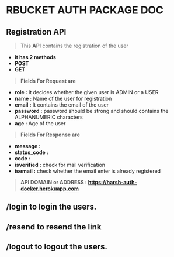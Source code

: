 # RBUCKET AUTH PACKAGE DOC

## Registration API

> This **API** contains the registration of the user 
- **it has 2 methods**
- **POST**
- **GET**

> **Fields For Request are**
- **role :** it decides whether the given user is ADMIN or a USER
- **name :** Name of the user for registration
- **email :** It contains the email of the user
- **password :** password should be strong and should contains the ALPHANUMERIC characters
- **age :**  Age of the user 

> **Fields For Response are**
- **message :**
- **status_code :**
- **code :**
- **isverified :** check for mail verification
- **isemail :** check whether the email enter is already registered

 > **API DOMAIN or ADDRESS :  https://harsh-auth-docker.herokuapp.com**
 
 

## /login to login the users.

## /resend to resend the link

## /logout to logout the users.

